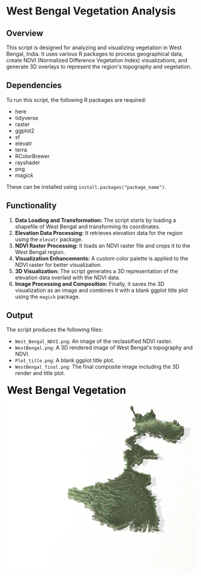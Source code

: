 # West Bengal Vegetation Analysis

## Overview
This script is designed for analyzing and visualizing vegetation in West Bengal, India. It uses various R packages to process geographical data, create NDVI (Normalized Difference Vegetation Index) visualizations, and generate 3D overlays to represent the region's topography and vegetation.

## Dependencies
To run this script, the following R packages are required:
- here
- tidyverse
- raster
- ggplot2
- sf
- elevatr
- terra
- RColorBrewer
- rayshader
- png
- magick

These can be installed using `install.packages("package_name")`.

## Functionality
1. **Data Loading and Transformation:** The script starts by loading a shapefile of West Bengal and transforming its coordinates.
2. **Elevation Data Processing:** It retrieves elevation data for the region using the `elevatr` package.
3. **NDVI Raster Processing:** It loads an NDVI raster file and crops it to the West Bengal region.
4. **Visualization Enhancements:** A custom color palette is applied to the NDVI raster for better visualization.
5. **3D Visualization:** The script generates a 3D representation of the elevation data overlaid with the NDVI data.
6. **Image Processing and Composition:** Finally, it saves the 3D visualization as an image and combines it with a blank ggplot title plot using the `magick` package.

## Output
The script produces the following files:
- `West_Bengal_NDVI.png`: An image of the reclassified NDVI raster.
- `WestBengal.png`: A 3D rendered image of West Bengal's topography and NDVI.
- `Plot_title.png`: A blank ggplot title plot.
- `WestBengal_final.png`: The final composite image including the 3D render and title plot.

![map](https://github.com/SamMajumder/GeoVizHub/blob/main/WestBengalEcology/WestBengal_final.png)

